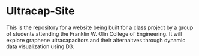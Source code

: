 Ultracap-Site
=============

This is the repository for a website being built for a class project by a group of students attending
the Franklin W. Olin College of Engineering. It will explore graphene ultracapacitors and their alternaitves through
dynamic data visualization using D3.
